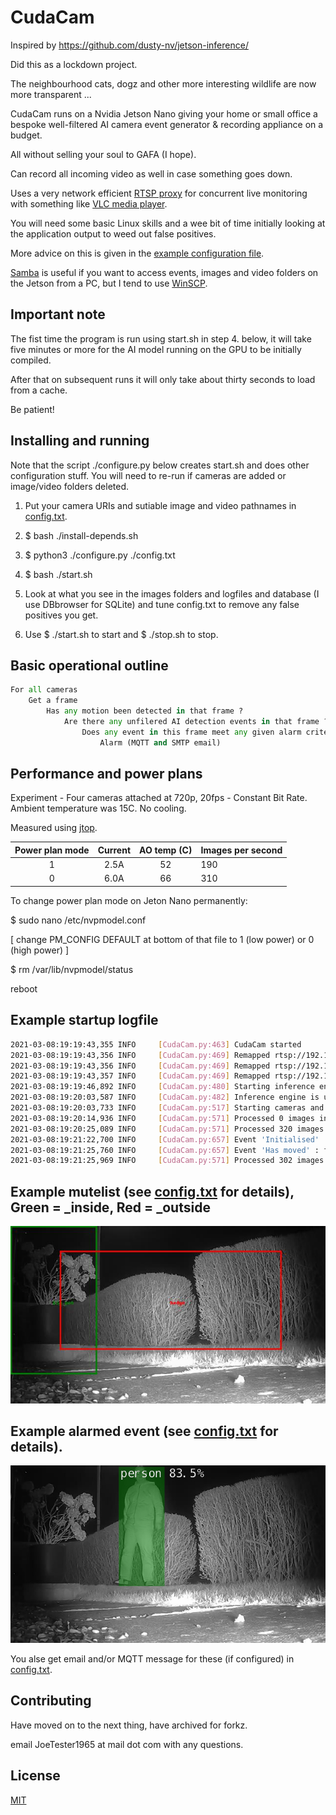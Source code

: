 # CudaCam

Inspired by  https://github.com/dusty-nv/jetson-inference/ 

Did this as a lockdown project.

The neighbourhood cats, dogz and other more interesting wildlife are now more transparent ...

CudaCam runs on a Nvidia Jetson Nano giving your home or small office a bespoke well-filtered AI camera event generator & recording appliance on a budget.

All without selling your soul to GAFA  (I hope).

Can record all incoming video as well in case something goes down.

Uses a very network efficient [RTSP proxy](https://github.com/aler9/rtsp-simple-server) for concurrent live monitoring with something like [VLC media player](https://www.videolan.org/vlc/index.en-GB.html).

You will need some basic Linux skills and a wee bit of time initially looking at the application output
to weed out false positives. 

More advice on this is given in the [example configuration file](./config.txt).

[Samba](https://www.samba.org/) is useful if you want to access events, images and video folders on the Jetson from a PC, but I tend to use [WinSCP](https://winscp.net/eng/index.php).

## Important note

The fist time the program is run using start.sh in step 4. below, it will take five minutes or more for the AI model running on the GPU to be initially compiled.
 
After that on subsequent runs it will only take about thirty seconds to load from a cache.

Be patient!

## Installing and running

Note that the script ./configure.py below creates start.sh and does other configuration stuff. You will need to re-run if cameras are added or image/video folders deleted.

1. Put your camera URIs and sutiable image and video pathnames in [config.txt](./config.txt).

2. $ bash ./install-depends.sh

3. $ python3 ./configure.py ./config.txt

4. $ bash ./start.sh

5. Look at what you see in the images folders and logfiles and database (I use DBbrowser for SQLite) and tune config.txt to remove any false positives you get.

6. Use $ ./start.sh to start and $ ./stop.sh to stop.

## Basic operational outline

```python
For all cameras
	Get a frame
		Has any motion been detected in that frame ?
			Are there any unfilered AI detection events in that frame ?
				Does any event in this frame meet any given alarm criteria?
					Alarm (MQTT and SMTP email)
```

## Performance and power plans

Experiment - Four cameras attached at 720p, 20fps - Constant Bit Rate. Ambient temperature was 15C. No cooling. 

Measured using [jtop](https://pypi.org/project/jetson-stats/).

| Power plan mode |    Current   | AO temp (C)  | Images per second |
| :-------------: | :----------: | :-----------:| :-----------------|
|       1         |     2.5A     |      52      |         190       |
|       0         |     6.0A     |      66      |         310       |   
	
To change power plan mode on Jeton Nano permanently: 

$ sudo nano /etc/nvpmodel.conf		

[ change PM_CONFIG DEFAULT at bottom of that file to 1 (low power) or 0 (high power) ] 

$ rm /var/lib/nvpmodel/status

reboot

## Example startup logfile
```bash
2021-03-08:19:19:43,355 INFO     [CudaCam.py:463] CudaCam started
2021-03-08:19:19:43,356 INFO     [CudaCam.py:469] Remapped rtsp://192.168.1.10:554/user=admin&password=secret&channel=1&stream=0.sdp to rtsp://127.0.0.1:8554/front_garden as using_rtsp_simple_proxy set
2021-03-08:19:19:43,356 INFO     [CudaCam.py:469] Remapped rtsp://192.168.1.12:554/user=admin&password=secret&channel=1&stream=0.sdp to rtsp://127.0.0.1:8554/back_garden as using_rtsp_simple_proxy set
2021-03-08:19:19:43,357 INFO     [CudaCam.py:469] Remapped rtsp://192.168.1.11:554/user=admin&password=secret&channel=1&stream=0.sdp to rtsp://127.0.0.1:8554/back_patio as using_rtsp_simple_proxy set
2021-03-08:19:19:46,892 INFO     [CudaCam.py:480] Starting inference engine, can take a while
2021-03-08:19:20:03,587 INFO     [CudaCam.py:482] Inference engine is up
2021-03-08:19:20:03,733 INFO     [CudaCam.py:517] Starting cameras and getting test images for /media/nano1/usbhdd/mutelist_reminder, can take a while
2021-03-08:19:20:14,936 INFO     [CudaCam.py:571] Processed 0 images in the past 10 seconds
2021-03-08:19:20:25,089 INFO     [CudaCam.py:571] Processed 320 images in the past 10 seconds
2021-03-08:19:21:22,700 INFO     [CudaCam.py:657] Event 'Initialised' : front_garden - person, confidence 0.54 : 211,286,13,247
2021-03-08:19:21:25,760 INFO     [CudaCam.py:657] Event 'Has moved' : front_garden - person, confidence 0.84 : 220,314,3,245
2021-03-08:19:21:25,969 INFO     [CudaCam.py:571] Processed 302 images in the past 10 seconds
```

## Example  mutelist (see [config.txt](./config.txt) for details), Green = _inside, Red = _outside

![!](./example2-mutelist.jpg "")

## Example alarmed event (see [config.txt](./config.txt) for details). 

![!](./example1-event.jpg "")

You alse get email and/or MQTT message for these (if configured) in [config.txt](./config.txt).

## Contributing
Have moved on to the next thing, have archived for forkz.

email JoeTester1965 at mail dot com with any questions.

## License
[MIT](https://choosealicense.com/licenses/mit/)
